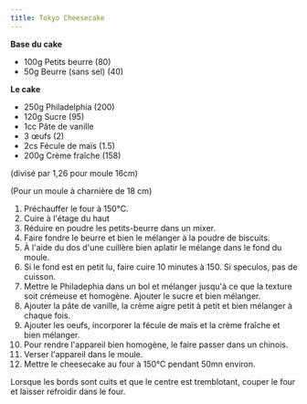 ```yaml
---
title: Tokyo Cheesecake
---
```



**Base du cake**

-   100g Petits beurre (80)
-   50g Beurre (sans sel) (40)

**Le cake**

-   250g Philadelphia (200)
-   120g Sucre (95)
-   1cc Pâte de vanille
-   3 œufs (2)
-   2cs Fécule de maïs (1.5)
-   200g Crème fraîche (158)

(divisé par 1,26 pour moule 16cm)

(Pour un moule à charnière de 18 cm)

1.  Préchauffer le four à 150°C.
2.  Cuire à l'étage du haut
3.  Réduire en poudre les petits-beurre dans un mixer.
4.  Faire fondre le beurre et bien le mélanger à la poudre de biscuits.
5.  À l'aide du dos d'une cuillère bien aplatir le mélange dans le fond
    du moule.
6.  Si le fond est en petit lu, faire cuire 10 minutes à 150. Si
    speculos, pas de cuisson.
7.  Mettre le Philadephia dans un bol et mélanger jusqu'à ce que la
    texture soit crémeuse et homogène. Ajouter le sucre et bien
    mélanger.
8.  Ajouter la pâte de vanille, la crème aigre petit à petit et bien
    mélanger à chaque fois.
9.  Ajouter les oeufs, incorporer la fécule de maïs et la crème fraîche
    et bien mélanger.
10. Pour rendre l'appareil bien homogène, le faire passer dans un
    chinois.
11. Verser l'appareil dans le moule.
12. Mettre le cheesecake au four à 150°C pendant 50mn environ.

Lorsque les bords sont cuits et que le centre est tremblotant, couper le
four et laisser refroidir dans le four.
